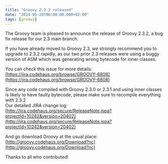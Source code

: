 ```yaml
---
title: "Groovy 2.3.2 released"
date: "2014-05-28T00:00:00.000+02:00"
tags: [groovy]
---
```


The Groovy team is pleased to announce the release of Groovy 2.3.2, a bug fix release for our 2.3 main branch.  

If you have already moved to Groovy 2.3, we strongly recommend you to upgrade to 2.3.2 rapidly, as our two prior 2.3 releases were using a buggy version of ASM which was generating wrong bytecode for inner classes.  

You can check this issue for more details: [https://jira.codehaus.org/browse/GROOVY-6808](https://jira.codehaus.org/browse/GROOVY-6808)  
  
Since any code compiled with Groovy 2.3.0 or 2.3.1 and using inner classes is likely to have faulty bytecode, please make sure to recompile everything with 2.3.2  
Our detailed JIRA change log: [http://jira.codehaus.org/secure/ReleaseNote.jspa?projectId=10242&version=20402](http://jira.codehaus.org/secure/ReleaseNote.jspa?projectId=10242&version=20402)  

And go download Groovy at the usual place: [http://groovy.codehaus.org/Download?nc](http://groovy.codehaus.org/Download?nc)  

Thanks to all who contributed!